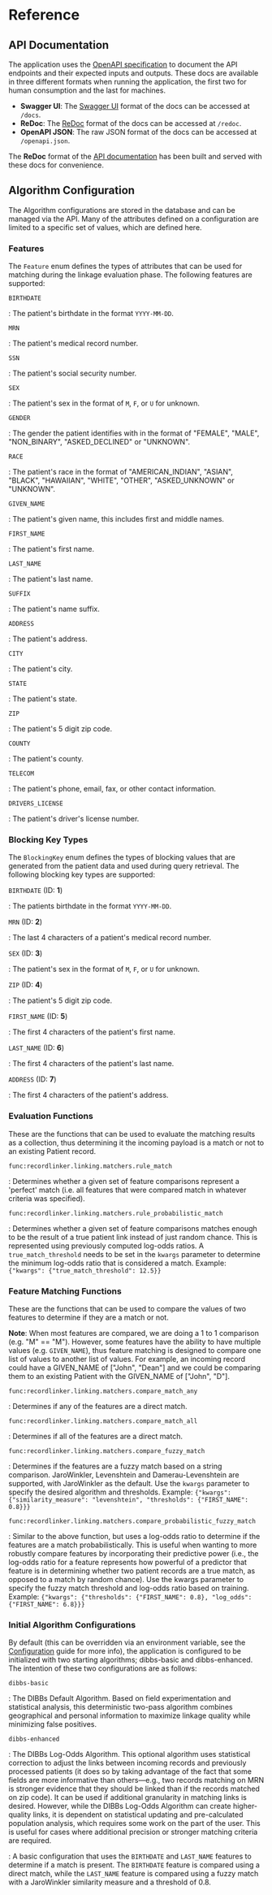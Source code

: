 # Reference

## API Documentation

The application uses the [OpenAPI specification](https://www.openapis.org/what-is-openapi) to document the API
endpoints and their expected inputs and outputs.  These docs are available in three different formats when
running the application, the first two for human consumption and the last for machines.

- **Swagger UI**: The [Swagger UI](https://swagger.io/tools/swagger-ui/) format of the docs can be accessed at `/docs`.
- **ReDoc**: The [ReDoc](https://github.com/Redocly/redoc) format of the docs can be accessed at `/redoc`.
- **OpenAPI JSON**: The raw JSON format of the docs can be accessed at `/openapi.json`.

The **ReDoc** format of the [API documentation](api-docs.html) has been built and served with these docs for convenience.


## Algorithm Configuration

The Algorithm configurations are stored in the database and can be managed via the API.
Many of the attributes defined on a configuration are limited to a specific set of values,
which are defined here.

### Features

The `Feature` enum defines the types of attributes that can be used for matching during the
linkage evaluation phase. The following features are supported:

`BIRTHDATE`

:   The patient's birthdate in the format `YYYY-MM-DD`.

`MRN`

:   The patient's medical record number.

`SSN`

:   The patient's social security number.

`SEX`

:   The patient's sex in the format of `M`, `F`, or `U` for unknown.

`GENDER`

:   The gender the patient identifies with in the format of "FEMALE", "MALE", "NON_BINARY", "ASKED_DECLINED" or "UNKNOWN".

`RACE`

:   The patient's race in the format of "AMERICAN_INDIAN", "ASIAN", "BLACK", "HAWAIIAN", "WHITE", "OTHER", "ASKED_UNKNOWN" or "UNKNOWN".

`GIVEN_NAME`

:   The patient's given name, this includes first and middle names.

`FIRST_NAME`

:   The patient's first name.

`LAST_NAME`

:   The patient's last name.

`SUFFIX`

:   The patient's name suffix.

`ADDRESS`

:   The patient's address.

`CITY`

:   The patient's city.

`STATE`

:   The patient's state.

`ZIP`

:   The patient's 5 digit zip code.

`COUNTY`

:   The patient's county.

`TELECOM`

:   The patient's phone, email, fax, or other contact information.

`DRIVERS_LICENSE`

:   The patient's driver's license number.


### Blocking Key Types

The `BlockingKey` enum defines the types of blocking values that are generated from the 
patient data and used during query retrieval. The following blocking key types are supported:

`BIRTHDATE` (ID: **1**)

:   The patients birthdate in the format `YYYY-MM-DD`.

`MRN` (ID: **2**)

:   The last 4 characters of a patient's medical record number.

`SEX` (ID: **3**)

:   The patient's sex in the format of `M`, `F`, or `U` for unknown.

`ZIP` (ID: **4**)

:   The patient's  5 digit zip code.

`FIRST_NAME` (ID: **5**)

:   The first 4 characters of the patient's first name.

`LAST_NAME` (ID: **6**)

:   The first 4 characters of the patient's last name.

`ADDRESS` (ID: **7**)

:   The first 4 characters of the patient's address.


### Evaluation Functions

These are the functions that can be used to evaluate the matching results as a collection, thus
determining it the incoming payload is a match or not to an existing Patient record.

`func:recordlinker.linking.matchers.rule_match`

:   Determines whether a given set of feature comparisons represent a 'perfect' match
    (i.e. all features that were compared match in whatever criteria was specified).

`func:recordlinker.linking.matchers.rule_probabilistic_match`

:   Determines whether a given set of feature comparisons matches enough to be the
    result of a true patient link instead of just random chance. This is represented
    using previously computed log-odds ratios. A `true_match_threshold` needs to be set
    in the `kwargs` parameter to determine the minimum log-odds ratio that is considered
    a match. Example: `{"kwargs": {"true_match_threshold": 12.5}}`

### Feature Matching Functions

These are the functions that can be used to compare the values of two features to determine
if they are a match or not.

**Note**: When most features are compared, we are doing a 1 to 1 comparison (e.g. "M" == "M").
However, some features have the ability to have multiple values (e.g. `GIVEN_NAME`), thus feature
matching is designed to compare one list of values to another list of values.  For example, an
incoming record could have a GIVEN_NAME of ["John", "Dean"] and we could be comparing them to an
existing Patient with the GIVEN_NAME of ["John", "D"].

`func:recordlinker.linking.matchers.compare_match_any`

:   Determines if any of the features are a direct match.

`func:recordlinker.linking.matchers.compare_match_all`

:   Determines if all of the features are a direct match.

`func:recordlinker.linking.matchers.compare_fuzzy_match`

:   Determines if the features are a fuzzy match based on a string comparison.
    JaroWinkler, Levenshtein and Damerau-Levenshtein are supported, with JaroWinkler as the default.
    Use the `kwargs` parameter to specify the desired algorithm and thresholds.
    Example: `{"kwargs": {"similarity_measure": "levenshtein", "thresholds": {"FIRST_NAME": 0.8}}}`

`func:recordlinker.linking.matchers.compare_probabilistic_fuzzy_match`

:   Similar to the above function, but uses a log-odds ratio to determine if the features are a match 
    probabilistically. This is useful when wanting to more robustly compare features by incorporating
    their predictive power (i.e., the log-odds ratio for a feature represents how powerful of a predictor
    that feature is in determining whether two patient records are a true match, as opposed to a match
    by random chance). Use the kwargs parameter to specify the fuzzy match threshold and log-odds ratio
    based on training. Example: `{"kwargs": {"thresholds": {"FIRST_NAME": 0.8}, "log_odds": {"FIRST_NAME": 6.8}}}`


### Initial Algorithm Configurations

By default (this can be overridden via an environment variable, see the [Configuration](configuration.md)
guide for more info), the application is configured to be initialized with two starting algorithms;
dibbs-basic and dibbs-enhanced.  The intention of these two configurations are as follows:

`dibbs-basic`

:   The DIBBs Default Algorithm. Based on field experimentation and statistical analysis, this
    deterministic two-pass algorithm combines geographical and personal information to maximize
    linkage quality while minimizing false positives.

`dibbs-enhanced`

:   The DIBBs Log-Odds Algorithm. This optional algorithm uses statistical correction to adjust
    the links between incoming records and previously processed patients (it does so by taking
    advantage of the fact that some fields are more informative than others—e.g., two records
    matching on MRN is stronger evidence that they should be linked than if the records matched on
    zip code). It can be used if additional granularity in matching links is desired. However, while
    the DIBBs Log-Odds Algorithm can create higher-quality links, it is dependent on statistical
    updating and pre-calculated population analysis, which requires some work on the part of the
    user. This is useful for cases where additional precision or stronger matching criteria are
    required.


:   A basic configuration that uses the `BIRTHDATE` and `LAST_NAME` features to determine if a match
    is present.  The `BIRTHDATE` feature is compared using a direct match, while the `LAST_NAME` feature
    is compared using a fuzzy match with a JaroWinkler similarity measure and a threshold of 0.8.
